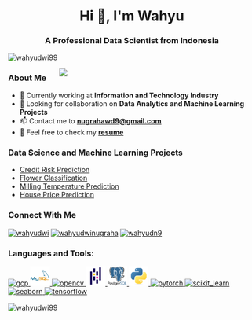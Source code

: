 <h1 align="center">Hi 👋, I'm Wahyu</h1>
<h3 align="center">A Professional Data Scientist from Indonesia</h3>

<p align="left"> <img src="https://komarev.com/ghpvc/?username=wahyudwi99&label=Profile%20views&color=e4992f&style=flat-square" alt="wahyudwi99" /> </p>
<img align="right" width ="400" src="https://img.freepik.com/premium-vector/vector-flat-illustration-software-developer-cyber-program-security_776789-207.jpg">

### About Me
- 🔭 Currently working at **Information and Technology Industry**
- 🤝 Looking for collaboration on **Data Analytics and Machine Learning Projects**
- 📫 Contact me to **nugrahawd9@gmail.com**
- 📄 Feel free to check my **[resume](https://drive.google.com/file/d/1OJ56iAsg7Rf1ZEmFC5Z91LAq7Kq5wkX5/view?usp=sharing)**

### Data Science and Machine Learning Projects
- [Credit Risk Prediction](https://github.com/wahyudwi99/Final-Project-ID-X-Partners-Internship-Program)
- [Flower Classification](https://github.com/wahyudwi99/Flower-Classification)
- [Milling Temperature Prediction](https://github.com/wahyudwi99/Milling-Temperature-Prediction-Using-Machine-Learning)
- [House Price Prediction](https://github.com/wahyudwi99/Housing-Price-Prediction)

<h3 align="left">Connect With Me</h3>
<p align="left">
<a href="https://twitter.com/wahyudwi" target="blank"><img align="center" src="https://raw.githubusercontent.com/rahuldkjain/github-profile-readme-generator/master/src/images/icons/Social/twitter.svg" alt="wahyudwi" height="30" width="40" /></a>
<a href="https://linkedin.com/in/wahyudwinugraha" target="blank"><img align="center" src="https://raw.githubusercontent.com/rahuldkjain/github-profile-readme-generator/master/src/images/icons/Social/linked-in-alt.svg" alt="wahyudwinugraha" height="30" width="40" /></a>
<a href="https://instagram.com/wahyudn9" target="blank"><img align="center" src="https://raw.githubusercontent.com/rahuldkjain/github-profile-readme-generator/master/src/images/icons/Social/instagram.svg" alt="wahyudn9" height="30" width="40" /></a>
</p>

<h3 align="left">Languages and Tools:</h3>
<p align="left"> <a href="https://cloud.google.com" target="_blank" rel="noreferrer"> <img src="https://www.vectorlogo.zone/logos/google_cloud/google_cloud-icon.svg" alt="gcp" width="40" height="40"/> </a> <a href="https://www.mysql.com/" target="_blank" rel="noreferrer"> <img src="https://raw.githubusercontent.com/devicons/devicon/master/icons/mysql/mysql-original-wordmark.svg" alt="mysql" width="40" height="40"/> </a> <a href="https://opencv.org/" target="_blank" rel="noreferrer"> <img src="https://www.vectorlogo.zone/logos/opencv/opencv-icon.svg" alt="opencv" width="40" height="40"/> </a> <a href="https://pandas.pydata.org/" target="_blank" rel="noreferrer"> <img src="https://raw.githubusercontent.com/devicons/devicon/2ae2a900d2f041da66e950e4d48052658d850630/icons/pandas/pandas-original.svg" alt="pandas" width="40" height="40"/> </a> <a href="https://www.postgresql.org" target="_blank" rel="noreferrer"> <img src="https://raw.githubusercontent.com/devicons/devicon/master/icons/postgresql/postgresql-original-wordmark.svg" alt="postgresql" width="40" height="40"/> </a> <a href="https://www.python.org" target="_blank" rel="noreferrer"> <img src="https://raw.githubusercontent.com/devicons/devicon/master/icons/python/python-original.svg" alt="python" width="40" height="40"/> </a> <a href="https://pytorch.org/" target="_blank" rel="noreferrer"> <img src="https://www.vectorlogo.zone/logos/pytorch/pytorch-icon.svg" alt="pytorch" width="40" height="40"/> </a> <a href="https://scikit-learn.org/" target="_blank" rel="noreferrer"> <img src="https://upload.wikimedia.org/wikipedia/commons/0/05/Scikit_learn_logo_small.svg" alt="scikit_learn" width="40" height="40"/> </a> <a href="https://seaborn.pydata.org/" target="_blank" rel="noreferrer"> <img src="https://seaborn.pydata.org/_images/logo-mark-lightbg.svg" alt="seaborn" width="40" height="40"/> </a> <a href="https://www.tensorflow.org" target="_blank" rel="noreferrer"> <img src="https://www.vectorlogo.zone/logos/tensorflow/tensorflow-icon.svg" alt="tensorflow" width="40" height="40"/> </a> </p>

<p><img align="center" src="https://github-readme-stats.vercel.app/api/top-langs?username=wahyudwi99&show_icons=true&theme=onedark&bg_color=151414&hide_border=true&locale=en&layout=compact" alt="wahyudwi99" /></p>


